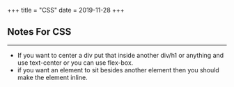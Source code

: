 +++
title = "CSS"
date = 2019-11-28
+++

## Notes For CSS
----------
- If you want to center a div put that inside another div/h1 or anything and use text-center or you can use flex-box.
- if you want an element to sit besides another element then you should make the element inline.
